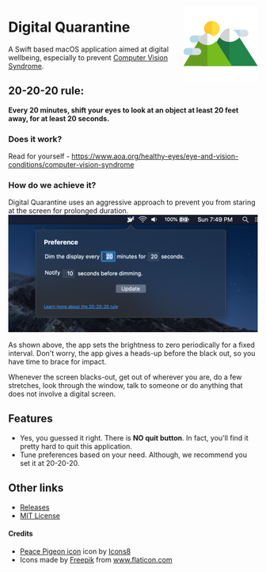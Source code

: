 <img src="https://github.com/bharathbhargavgb/digital-quarantine/blob/master/Digital%20Quarantine/Assets.xcassets/AppIcon.appiconset/mountain@256.png?raw=true" 
alt="Digital Quarantine logo" title="Digital Quarantine" align="right" height="150" />


Digital Quarantine
===================

A Swift based macOS application aimed at digital wellbeing, especially to prevent [Computer Vision Syndrome](https://en.wikipedia.org/wiki/Computer_vision_syndrome).

## 20-20-20 rule: 
<b> Every 20 minutes, shift your eyes to look at an object at least 20 feet away, for at least 20 seconds. </b>

### Does it work?
Read for yourself - <a href="https://www.aoa.org/healthy-eyes/eye-and-vision-conditions/computer-vision-syndrome">https://www.aoa.org/healthy-eyes/eye-and-vision-conditions/computer-vision-syndrome</a>

### How do we achieve it?
Digital Quarantine uses an aggressive approach to prevent you from staring at the screen for prolonged duration. 
<br>
<img src="https://github.com/bharathbhargavgb/digital-quarantine/blob/resources/readme_resource/Popover.png?raw=true" 
alt="Preference dialog" title="Digital Quarantine" width=589 />

As shown above, the app sets the brightness to zero periodically for a fixed interval. Don't worry, the app gives a heads-up before the black out, so you have time to brace for impact.

Whenever the screen blacks-out, get out of wherever you are, do a few stretches, look through the window, talk to someone or do anything that does not involve a digital screen.

## Features
 - Yes, you guessed it right. There is <b>NO quit button</b>. In fact, you'll find it pretty hard to quit this application.
 - Tune preferences based on your need. Although, we recommend you set it at 20-20-20.

## Other links
 - <a href="https://github.com/bharathbhargavgb/digital-quarantine/releases">Releases</a>
 - <a href="https://github.com/bharathbhargavgb/digital-quarantine/blob/master/LICENSE">MIT License</a>

#### Credits
 - <a target="_blank" href="https://icons8.com/icons/set/peace-pigeon">Peace Pigeon icon</a> icon by <a target="_blank" href="https://icons8.com">Icons8</a>
 - Icons made by <a href="https://www.flaticon.com/authors/freepik" title="Freepik">Freepik</a> from <a href="https://www.flaticon.com/" title="Flaticon">www.flaticon.com</a>
